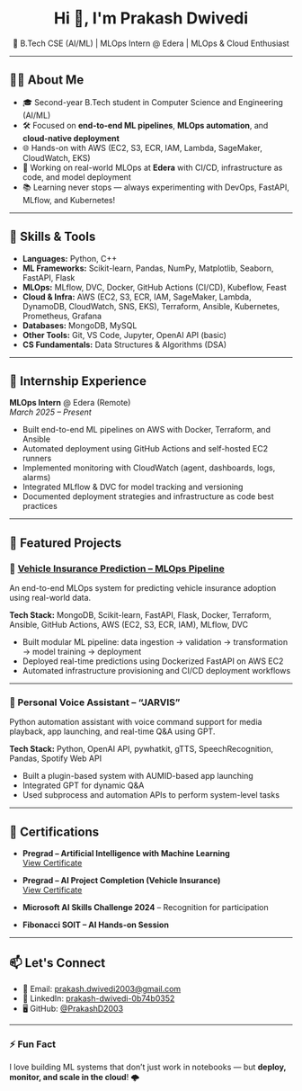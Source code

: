 <h1 align="center">Hi 👋, I'm Prakash Dwivedi</h1>

<p align="center">
  🚀 B.Tech CSE (AI/ML) | MLOps Intern @ Edera | MLOps & Cloud Enthusiast
</p>

---

## 👨‍💻 About Me

- 🎓 Second-year B.Tech student in Computer Science and Engineering (AI/ML)  
- 🛠️ Focused on **end-to-end ML pipelines**, **MLOps automation**, and **cloud-native deployment**
- 🌐 Hands-on with AWS (EC2, S3, ECR, IAM, Lambda, SageMaker, CloudWatch, EKS)
- 🧪 Working on real-world MLOps at **Edera** with CI/CD, infrastructure as code, and model deployment
- 📚 Learning never stops — always experimenting with DevOps, FastAPI, MLflow, and Kubernetes!

---

## 🚀 Skills & Tools

- **Languages:** Python, C++
- **ML Frameworks:** Scikit-learn, Pandas, NumPy, Matplotlib, Seaborn, FastAPI, Flask
- **MLOps:** MLflow, DVC, Docker, GitHub Actions (CI/CD), Kubeflow, Feast
- **Cloud & Infra:** AWS (EC2, S3, ECR, IAM, SageMaker, Lambda, DynamoDB, CloudWatch, SNS, EKS), Terraform, Ansible, Kubernetes, Prometheus, Grafana
- **Databases:** MongoDB, MySQL
- **Other Tools:** Git, VS Code, Jupyter, OpenAI API (basic)
- **CS Fundamentals:** Data Structures & Algorithms (DSA)

---

## 💼 Internship Experience

**MLOps Intern** @ Edera (Remote)  
_March 2025 – Present_

- Built end-to-end ML pipelines on AWS with Docker, Terraform, and Ansible
- Automated deployment using GitHub Actions and self-hosted EC2 runners
- Implemented monitoring with CloudWatch (agent, dashboards, logs, alarms)
- Integrated MLflow & DVC for model tracking and versioning
- Documented deployment strategies and infrastructure as code best practices

---

## 📂 Featured Projects

### 🔧 [Vehicle Insurance Prediction – MLOps Pipeline](https://github.com/PrakashD2003/Vehicle-Insurance-Prediction-Mlops-Project)
An end-to-end MLOps system for predicting vehicle insurance adoption using real-world data.

**Tech Stack:** MongoDB, Scikit-learn, FastAPI, Flask, Docker, Terraform, Ansible, GitHub Actions, AWS (EC2, S3, ECR, IAM), MLflow, DVC

- Built modular ML pipeline: data ingestion → validation → transformation → model training → deployment
- Deployed real-time predictions using Dockerized FastAPI on AWS EC2
- Automated infrastructure provisioning and CI/CD deployment workflows

---

### 🤖 Personal Voice Assistant – “JARVIS”
Python automation assistant with voice command support for media playback, app launching, and real-time Q&A using GPT.

**Tech Stack:** Python, OpenAI API, pywhatkit, gTTS, SpeechRecognition, Pandas, Spotify Web API

- Built a plugin-based system with AUMID-based app launching
- Integrated GPT for dynamic Q&A
- Used subprocess and automation APIs to perform system-level tasks

---

## 🏅 Certifications

- **Pregrad – Artificial Intelligence with Machine Learning**  
  [View Certificate](https://cert.diceid.com/cid/LRfJlFxoXW)
  
- **Pregrad – AI Project Completion (Vehicle Insurance)**  
  [View Certificate](https://cert.diceid.com/cid/KHMiIN9xG8)

- **Microsoft AI Skills Challenge 2024** – Recognition for participation  
- **Fibonacci SOIT – AI Hands-on Session**

---

## 📫 Let's Connect

- 📧 Email: [prakash.dwivedi2003@gmail.com](mailto:prakash.dwivedi2003@gmail.com)  
- 💼 LinkedIn: [prakash-dwivedi-0b74b0352](https://www.linkedin.com/in/prakash-dwivedi-0b74b0352)  
- 🖥️ GitHub: [@PrakashD2003](https://github.com/PrakashD2003)

---

### ⚡ Fun Fact
I love building ML systems that don’t just work in notebooks — but **deploy, monitor, and scale in the cloud**! 🌩️
